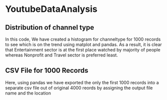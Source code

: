 # YoutubeDataAnalysis
## Distribution of channel type
In this code, We have created a histogram for channeltype for 1000 records to see which is on the trend using matplot and pandas. As a result, it is clear that Entertainment sector is at the first place watched by majority of people whereas Nonprofit and Travel sector is preferred least.
## CSV File for 1000 Records
Here, using pandas we have exported the only the first 1000 records into a separate csv file out of original 4000 reords by assigning the output file name and the location

